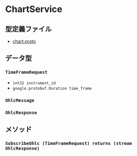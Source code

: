 # ChartService

## 型定義ファイル

- [chart.proto](../proto/chart.proto)

## データ型

### `TimeFrameRequest`

- `int32 instrument_id`
- `google.protobuf.Duration time_frame`

### `OhlcMessage`
### `OhlcResponse`

## メソッド
### `SubscribeOhlc (TimeFrameRequest) returns (stream OhlcResponse)`